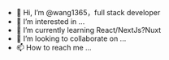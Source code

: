 - 👋 Hi, I’m @wang1365，full stack developer
- 👀 I’m interested in ...
- 🌱 I’m currently learning React/NextJs?Nuxt
- 💞️ I’m looking to collaborate on ...
- 📫 How to reach me ...

<!---
wang1365/wang1365 is a ✨ special ✨ repository because its `README.md` (this file) appears on your GitHub profile.
You can click the Preview link to take a look at your changes.
--->

